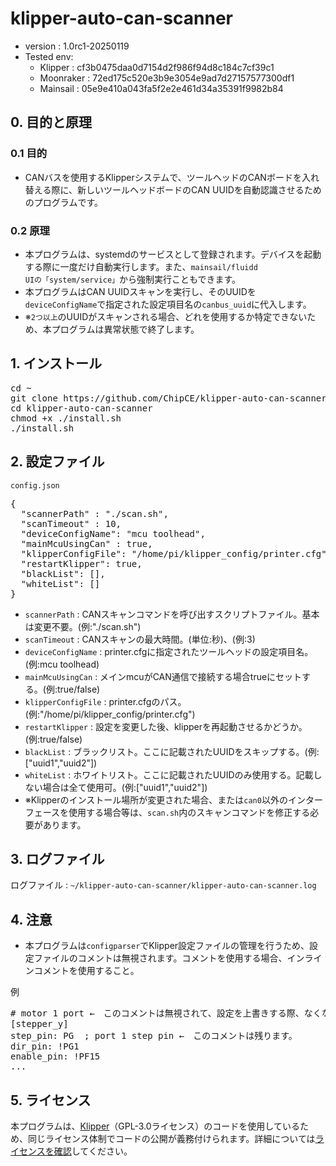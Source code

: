 # klipper-auto-can-scanner

- version : 1.0rc1-20250119
- Tested env: 
  - Klipper : cf3b0475daa0d7154d2f986f94d8c184c7cf39c1
  - Moonraker : 72ed175c520e3b9e3054e9ad7d27157577300df1
  - Mainsail : 05e9e410a043fa5f2e2e461d34a35391f9982b84

## 0. 目的と原理

### 0.1 目的

- CANバスを使用するKlipperシステムで、ツールヘッドのCANボードを入れ替える際に、新しいツールヘッドボードのCAN UUIDを自動認識させるためのプログラムです。

### 0.2 原理

- 本プログラムは、systemdのサービスとして登録されます。デバイスを起動する際に一度だけ自動実行します。また、<code>mainsail/fluidd UIの「system/service」</code>から強制実行こともできます。
- 本プログラムはCAN UUIDスキャンを実行し、そのUUIDを<code>deviceConfigName</code>で指定された設定項目名の<code>canbus_uuid</code>に代入します。
- ※<code>2つ以上</code>のUUIDがスキャンされる場合、どれを使用するか特定できないため、本プログラムは異常状態で終了します。

## 1. インストール
<pre>
cd ~
git clone https://github.com/ChipCE/klipper-auto-can-scanner
cd klipper-auto-can-scanner
chmod +x ./install.sh
./install.sh
</pre>

## 2. 設定ファイル
<code>config.json</code>
<pre>
{
  "scannerPath" : "./scan.sh",
  "scanTimeout" : 10,
  "deviceConfigName": "mcu toolhead",
  "mainMcuUsingCan" : true,
  "klipperConfigFile": "/home/pi/klipper_config/printer.cfg",
  "restartKlipper": true,
  "blackList": [],
  "whiteList": []
}
</pre>

- <code>scannerPath</code> : CANスキャンコマンドを呼び出すスクリプトファイル。基本は変更不要。(例:"./scan.sh")
- <code>scanTimeout</code> : CANスキャンの最大時間。(単位:秒)、(例:3)
- <code>deviceConfigName</code> : printer.cfgに指定されたツールヘッドの設定項目名。(例:mcu toolhead)
- <code>mainMcuUsingCan</code> : メインmcuがCAN通信で接続する場合trueにセットする。(例:true/false)
- <code>klipperConfigFile</code> : printer.cfgのパス。(例:"/home/pi/klipper_config/printer.cfg")
- <code>restartKlipper</code> : 設定を変更した後、klipperを再起動させるかどうか。(例:true/false)
- <code>blackList</code> : ブラックリスト。ここに記載されたUUIDをスキップする。(例:["uuid1","uuid2"])
- <code>whiteList</code> : ホワイトリスト。ここに記載されたUUIDのみ使用する。記載しない場合は全て使用可。(例:["uuid1","uuid2"])
- ※Klipperのインストール場所が変更された場合、または<code>can0</code>以外のインターフェースを使用する場合等は、<code>scan.sh</code>内のスキャンコマンドを修正する必要があります。

## 3. ログファイル

ログファイル : <code>~/klipper-auto-can-scanner/klipper-auto-can-scanner.log</code>

## 4. 注意

- 本プログラムは<code>configparser</code>でKlipper設定ファイルの管理を行うため、設定ファイルのコメントは無視されます。コメントを使用する場合、インラインコメントを使用すること。

例
<pre>
# motor 1 port ←　このコメントは無視されて、設定を上書きする際、なくなります。
[stepper_y]
step_pin: PG  ; port 1 step pin ←　このコメントは残ります。
dir_pin: !PG1
enable_pin: !PF15
...
</pre>

## 5. ライセンス
本プログラムは、[Klipper](https://github.com/Klipper3d/klipper)（GPL-3.0ライセンス）のコードを使用しているため、同じライセンス体制でコードの公開が義務付けられます。詳細については[ライセンスを確認](./LICENSE)してください。